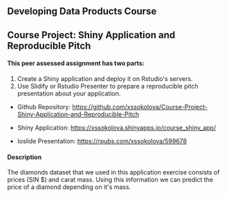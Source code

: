 ## Developing Data Products Course
## Course Project: Shiny Application and Reproducible Pitch

#### This peer assessed assignment has two parts:
1. Create a Shiny application and deploy it on Rstudio's servers. 
2. Use Slidify or Rstudio Presenter to prepare a reproducible pitch presentation about your application.

 - Github Repository: https://github.com/xssokolova/Course-Project-Shiny-Application-and-Reproducible-Pitch

 - Shiny Application:  https://xssokolova.shinyapps.io/course_shiny_app/

 - Ioslide Presentation:  https://rpubs.com/xssokolova/599678

#### Description
The diamonds dataset that we used in this application exercise consists of prices (SIN $) and carat mass. Using this information we can predict the price of a diamond depending on it's mass.
